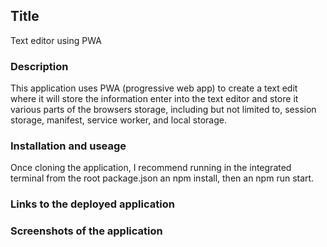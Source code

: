 ## Title
Text editor using PWA

### Description
This application uses PWA (progressive web app) to create a text edit where it will store the information enter into the text editor and store it various parts of the browsers storage, including but not limited to, session storage, manifest, service worker, and local storage. 

### Installation and useage
Once cloning the application, I recommend running in the integrated terminal from the root package.json an npm install, then an npm run start. 

### Links to the deployed application

### Screenshots of the application

